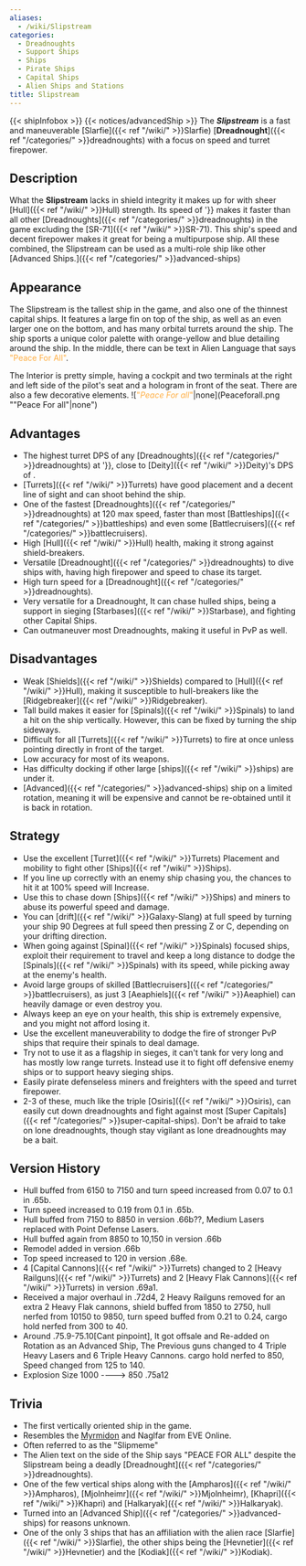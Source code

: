 ```yaml
---
aliases:
  - /wiki/Slipstream
categories:
  - Dreadnoughts
  - Support Ships
  - Ships
  - Pirate Ships
  - Capital Ships
  - Alien Ships and Stations
title: Slipstream
---
```


{{< shipInfobox >}} {{< notices/advancedShip >}} The **_Slipstream_** is a fast and maneuverable [Slarfie]({{< ref "/wiki/" >}}Slarfie) [**Dreadnought**]({{< ref "/categories/" >}}dreadnoughts) with a focus on speed and turret firepower.

## Description

What the **Slipstream** lacks in shield integrity it makes up for with sheer [Hull]({{< ref "/wiki/" >}}Hull) strength. Its speed of '}} makes it faster than all other [Dreadnoughts]({{< ref "/categories/" >}}dreadnoughts) in the game excluding the [SR-71]({{< ref "/wiki/" >}}SR-71). This ship's speed and decent firepower makes it great for being a multipurpose ship. All these combined, the Slipstream can be used as a multi-role ship like other [Advanced Ships.]({{< ref "/categories/" >}}advanced-ships)

## Appearance

The Slipstream is the tallest ship in the game, and also one of the thinnest capital ships. It features a large fin on top of the ship, as well as an even larger one on the bottom, and has many orbital turrets around the ship. The ship sports a unique color palette with orange-yellow and blue detailing around the ship. In the middle, there can be text in Alien Language that says <span style="color:#FFAE42">"Peace For All"</span>.

The Interior is pretty simple, having a cockpit and two terminals at the right and left side of the pilot's seat and a hologram in front of the seat. There are also a few decorative elements. ![<span style="color:#FFAE42">"*Peace For
all*"</span>|none](Peaceforall.png ""Peace For all"|none")

## Advantages

- The highest turret DPS of any [Dreadnoughts]({{< ref "/categories/" >}}dreadnoughts) at '}}, close to [Deity]({{< ref "/wiki/" >}}Deity)'s DPS of .
- [Turrets]({{< ref "/wiki/" >}}Turrets) have good placement and a decent line of sight and can shoot behind the ship.
- One of the fastest [Dreadnoughts]({{< ref "/categories/" >}}dreadnoughts) at 120 max speed, faster than most [Battleships]({{< ref "/categories/" >}}battleships) and even some [Battlecruisers]({{< ref "/categories/" >}}battlecruisers).
- High [Hull]({{< ref "/wiki/" >}}Hull) health, making it strong against shield-breakers.
- Versatile [Dreadnought]({{< ref "/categories/" >}}dreadnoughts) to dive ships with, having high firepower and speed to chase its target.
- High turn speed for a [Dreadnought]({{< ref "/categories/" >}}dreadnoughts).
- Very versatile for a Dreadnought, It can chase hulled ships, being a support in sieging [Starbases]({{< ref "/wiki/" >}}Starbase), and fighting other Capital Ships.
- Can outmaneuver most Dreadnoughts, making it useful in PvP as well.

## Disadvantages

- Weak [Shields]({{< ref "/wiki/" >}}Shields) compared to [Hull]({{< ref "/wiki/" >}}Hull), making it susceptible to hull-breakers like the [Ridgebreaker]({{< ref "/wiki/" >}}Ridgebreaker).
- Tall build makes it easier for [Spinals]({{< ref "/wiki/" >}}Spinals) to land a hit on the ship vertically. However, this can be fixed by turning the ship sideways.
- Difficult for all [Turrets]({{< ref "/wiki/" >}}Turrets) to fire at once unless pointing directly in front of the target.
- Low accuracy for most of its weapons.
- Has difficulty docking if other large [ships]({{< ref "/wiki/" >}}ships) are under it.
- [Advanced]({{< ref "/categories/" >}}advanced-ships) ship on a limited rotation, meaning it will be expensive and cannot be re-obtained until it is back in rotation.

## Strategy

- Use the excellent [Turret]({{< ref "/wiki/" >}}Turrets) Placement and mobility to fight other [Ships]({{< ref "/wiki/" >}}Ships).
- If you line up correctly with an enemy ship chasing you, the chances to hit it at 100% speed will Increase.
- Use this to chase down [Ships]({{< ref "/wiki/" >}}Ships) and miners to abuse its powerful speed and damage.
- You can [drift]({{< ref "/wiki/" >}}Galaxy-Slang) at full speed by turning your ship 90 Degrees at full speed then pressing Z or C, depending on your drifting direction.
- When going against [Spinal]({{< ref "/wiki/" >}}Spinals) focused ships, exploit their requirement to travel and keep a long distance to dodge the [Spinals]({{< ref "/wiki/" >}}Spinals) with its speed, while picking away at the enemy's health.
- Avoid large groups of skilled [Battlecruisers]({{< ref "/categories/" >}}battlecruisers), as just 3 [Aeaphiels]({{< ref "/wiki/" >}}Aeaphiel) can heavily damage or even destroy you.
- Always keep an eye on your health, this ship is extremely expensive, and you might not afford losing it.
- Use the excellent maneuverability to dodge the fire of stronger PvP ships that require their spinals to deal damage.
- Try not to use it as a flagship in sieges, it can't tank for very long and has mostly low range turrets. Instead use it to fight off defensive enemy ships or to support heavy sieging ships.
- Easily pirate defenseless miners and freighters with the speed and turret firepower.
- 2-3 of these, much like the triple [Osiris]({{< ref "/wiki/" >}}Osiris), can easily cut down dreadnoughts and fight against most [Super Capitals]({{< ref "/categories/" >}}super-capital-ships). Don't be afraid to take on lone dreadnoughts, though stay vigilant as lone dreadnoughts may be a bait.

## Version History

- Hull buffed from 6150 to 7150 and turn speed increased from 0.07 to 0.1 in .65b.
- Turn speed increased to 0.19 from 0.1 in .65b.
- Hull buffed from 7150 to 8850 in version .66b??, Medium Lasers replaced with Point Defense Lasers.
- Hull buffed again from 8850 to 10,150 in version .66b
- Remodel added in version .66b
- Top speed increased to 120 in version .68e.
- 4 [Capital Cannons]({{< ref "/wiki/" >}}Turrets) changed to 2 [Heavy Railguns]({{< ref "/wiki/" >}}Turrets) and 2 [Heavy Flak Cannons]({{< ref "/wiki/" >}}Turrets) in version .69a1.
- Received a major overhaul in .72d4, 2 Heavy Railguns removed for an extra 2 Heavy Flak cannons, shield buffed from 1850 to 2750, hull nerfed from 10150 to 9850, turn speed buffed from 0.21 to 0.24, cargo hold nerfed from 300 to 40.
- Around .75.9-75.10[Cant pinpoint], It got offsale and Re-added on Rotation as an Advanced Ship, The Previous guns changed to 4 Triple Heavy Lasers and 6 Triple Heavy Cannons. cargo hold nerfed to 850, Speed changed from 125 to 140.
- Explosion Size 1000 ----> 850 .75a12

## Trivia

- The first vertically oriented ship in the game.
- Resembles the [Myrmidon](https://eve.wikia.com/wiki/Myrmidon) and Naglfar from EVE Online.
- Often referred to as the "Slipmeme"
- The Alien text on the side of the Ship says "PEACE FOR ALL" despite the Slipstream being a deadly [Dreadnought]({{< ref "/categories/" >}}dreadnoughts).
- One of the few vertical ships along with the [Ampharos]({{< ref "/wiki/" >}}Ampharos), [Mjolnheimr]({{< ref "/wiki/" >}}Mjolnheimr), [Khapri]({{< ref "/wiki/" >}}Khapri) and [Halkaryak]({{< ref "/wiki/" >}}Halkaryak).
- Turned into an [Advanced Ship]({{< ref "/categories/" >}}advanced-ships) for reasons unknown.
- One of the only 3 ships that has an affiliation with the alien race [Slarfie]({{< ref "/wiki/" >}}Slarfie), the other ships being the [Hevnetier]({{< ref "/wiki/" >}}Hevnetier) and the [Kodiak]({{< ref "/wiki/" >}}Kodiak).
